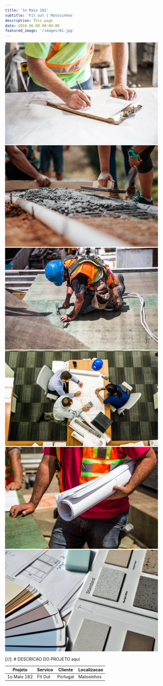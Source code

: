 ```yaml
---
title: '1o Maio 182'
subtitle: 'Fit out | Matosinhos'
description: This page
date: 2018-06-09 00:00:00
featured_image: '/images/01.jpg'
---
```


<div class="gallery" data-columns="3">
    <img src="/images/demo/demo-portrait.jpg">
    <img src="/images/demo/demo-landscape.jpg">
    <img src="/images/demo/demo-square.jpg">
    <img src="/images/demo/demo-landscape-2.jpg">
    <img src="/images/demo/demo-landscape-3.jpg">
    <img src="/images/demo/demo-landscape-4.jpg">
</div>


[//]: # DESCRICAO DO PROJETO aqui

|Projeto|Servico|Cliente|Localizacao|
|-|-|-|-|
|1o Maio 182|Fit Out|Portugal|Matosinhos|